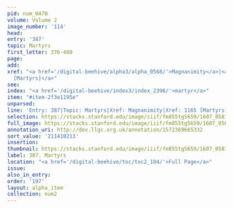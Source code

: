```yaml
---
pid: num_0470
volume: Volume 2
image_number: '114'
head:
entry: '387'
topic: Martyrs
first_letter: 376-400
page:
add:
xref: "<a href='/digital-beehive/alpha3/alpha_0568/'>Magnanimity</a>|<a href='/digital-beehive/num5/num_1588/'>1165
  [Martyrs]</a>"
see:
index: "<a href='/digital-beehive/index3/index_2396/'>martyr</a>"
item: "#item-2f3e1195e"
unparsed:
line: 'Entry: 387|Topic: Martyrs|Xref: Magnanimity|Xref: 1165 [Martyrs]|Index: martyr|#item-2f3e1195e'
selection: https://stacks.stanford.edu/image/iiif/fm855tg5659/1607_0581/960,213,2846,828/full/0/default.jpg
full_image: https://stacks.stanford.edu/image/iiif/fm855tg5659/1607_0581/full/full/0/default.jpg
annotation_uri: http://dev.llgc.org.uk/annotation/1572369665332
sort_value: '211410213'
insertion:
thumbnail: https://stacks.stanford.edu/image/iiif/fm855tg5659/1607_0581/960,213,600,180/250,/0/default.jpg
label: 387. Martyrs
location: "<a href='/digital-beehive/toc/toc2_104/'>Full Page</a>"
issue:
also_in_entry:
order: '197'
layout: alpha_item
collection: num2
---
```

